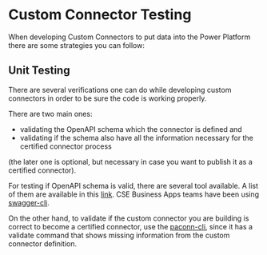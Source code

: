 # Custom Connector Testing

When developing Custom Connectors to put data into the Power Platform there are some strategies you can follow:

## Unit Testing

There are several verifications one can do while developing custom connectors in order to be sure the code is working properly.

There are two main ones: 
- validating the OpenAPI schema which the connector is defined and 
- validating if the schema also have all the information necessary for the certified connector process

(the later one is optional, but necessary in case you want to publish it as a certified connector).

For testing if OpenAPI schema is valid, there are several tool available. A list of them are available in this [link](https://openapi.tools/#description-validators). CSE Business Apps teams have been using [swagger-cli](https://github.com/APIDevTools/swagger-cli).

On the other hand, to validate if the custom connector you are building is correct to become a certified connector, use the [paconn-cli](https://github.com/microsoft/PowerPlatformConnectors/tree/dev/tools/paconn-cli), since it has a validate command that shows missing information from the custom connector definition.
